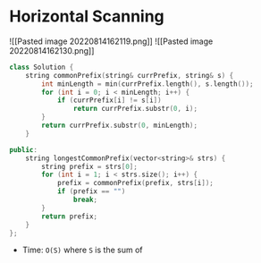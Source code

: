# Horizontal Scanning
![[Pasted image 20220814162119.png]]
![[Pasted image 20220814162130.png]]

```cpp
class Solution {
	string commonPrefix(string& currPrefix, string& s) {
		int minLength = min(currPrefix.length(), s.length());
		for (int i = 0; i < minLength; i++) {
			if (currPrefix[i] != s[i])
				return currPrefix.substr(0, i);
		}
		return currPrefix.substr(0, minLength);
	}

public:
	string longestCommonPrefix(vector<string>& strs) {
		string prefix = strs[0];
		for (int i = 1; i < strs.size(); i++) {
			prefix = commonPrefix(prefix, strs[i]);
			if (prefix == "")
				break;
		}
		return prefix;
	}
};
```
- Time: `O(S)` where `S` is the sum of 